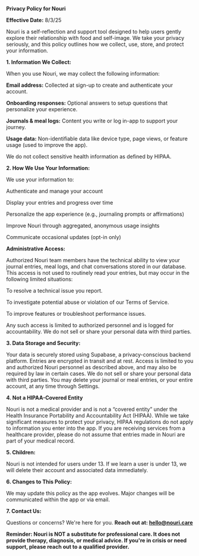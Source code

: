 **Privacy Policy for Nouri**

**Effective Date:** 8/3/25

Nouri is a self-reflection and support tool designed to help users gently explore their relationship with food and self-image. We take your privacy seriously, and this policy outlines how we collect, use, store, and protect your information.

**1. Information We Collect:**

When you use Nouri, we may collect the following information:

**Email address:** Collected at sign-up to create and authenticate your account.

**Onboarding responses:** Optional answers to setup questions that personalize your experience.

**Journals & meal logs:** Content you write or log in-app to support your journey.

**Usage data:** Non-identifiable data like device type, page views, or feature usage (used to improve the app).

We do not collect sensitive health information as defined by HIPAA.

**2. How We Use Your Information:**

We use your information to:

Authenticate and manage your account

Display your entries and progress over time

Personalize the app experience (e.g., journaling prompts or affirmations)

Improve Nouri through aggregated, anonymous usage insights

Communicate occasional updates (opt-in only)

**Administrative Access:**

Authorized Nouri team members have the technical ability to view your journal entries, meal logs, and chat conversations stored in our database. This access is not used to routinely read your entries, but may occur in the following limited situations:

To resolve a technical issue you report.

To investigate potential abuse or violation of our Terms of Service.

To improve features or troubleshoot performance issues.

Any such access is limited to authorized personnel and is logged for accountability. We do not sell or share your personal data with third parties.

**3. Data Storage and Security:**

Your data is securely stored using Supabase, a privacy-conscious backend platform. Entries are encrypted in transit and at rest. Access is limited to you and authorized Nouri personnel as described above, and may also be required by law in certain cases. We do not sell or share your personal data with third parties. You may delete your journal or meal entries, or your entire account, at any time through Settings.

**4. Not a HIPAA-Covered Entity**

Nouri is not a medical provider and is not a “covered entity” under the Health Insurance Portability and Accountability Act (HIPAA). While we take significant measures to protect your privacy, HIPAA regulations do not apply to information you enter into the app. If you are receiving services from a healthcare provider, please do not assume that entries made in Nouri are part of your medical record.

**5. Children:**

Nouri is not intended for users under 13. If we learn a user is under 13, we will delete their account and associated data immediately.

**6. Changes to This Policy:**

We may update this policy as the app evolves. Major changes will be communicated within the app or via email.

**7. Contact Us:**

Questions or concerns? We're here for you. **Reach out at: hello@nouri.care**

**Reminder: Nouri is NOT a substitute for professional care. It does not provide therapy, diagnosis, or medical advice. If you're in crisis or need support, please reach out to a qualified provider.**


